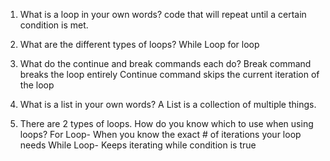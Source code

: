 1. What is a loop in your own words?
code that will repeat until a certain condition is met.

2. What are the different types of loops? 
While Loop
for loop
3. What do the continue and break commands each do?
Break command breaks the loop entirely 
Continue command skips the current iteration of the loop

4. What is a list in your own words?
 A List is a collection of multiple things.

5. There are 2 types of loops. How do you know which to use when using loops?
For Loop- When you know the exact # of iterations your loop needs
While Loop- Keeps iterating while condition is true
